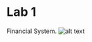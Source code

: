 # Lab 1
Financial System.
![alt text](https://www.plantuml.com/plantuml/png/vLbTR-eu4xxdL_Yg0XJflDVqdEhqRQjTj9Ig1whLNaKcDgr5OcTjXovRzR_ln768uvW6ojwiJY-guCp7CpFFp2JmNMaiTP6bWoJ5Ig7h9145rzU4t6EEdwb4RuCupejLof8u7Y04yfebQ2L4YWZDXM8wblJFWYezLEnl6cl4EDCCQo5ZHY9a3t5bk3mQe0__h49E9HCaPZpE1DSleqlFkS8fbhkZVAymt_GxxW8z0EKuEnOVpafhW1wKldn1DglmgPlguVH9KOd61VoFdDkJoNANKuG9YJLSLBQKXlCjJI3KhuzBl4hfxumyKptLD4FZAmINCODhDHoXH72baTXIAHcXaCWgWncMcttUG1G29FIlgBe9mcozGz_G6gUAZbhQLgTqeMWA62YfxHWJNOybXoJROasHIeLMXafRmGWgSWAdyHPBG1hKCBA7ic7m_AWuOEzOHfYxTTgtE8KpBstckk0CnEDSow-DZwkhqhwwx56mVa7Q-bIrlupg5q6KJrdAIGo6XuqdT669tICLrK4Q1Piym_QXCU3ciWPJtdaVj1kxxke3RUr7-7_e7AjPKSfsnxxSn8TlGGmTJNG1Mdu7D3KDi1-4psNuwHn5oCKyTZNzi5qBPvFR4bGo2B6Nesv1hf25rH2ru48IAW5nXlEl5TeeM5NGBiVYOSQw0TJXjn9aYlgXVCbYvL6bMycwZXth4NfSQCduiq5gqzsbz0ByqoEsrLfI2aZQ2yDq6psqgLp53j5NgKWs_vuvJFOq-y2edwEJpOGMOsWxKLvaw5uGYjxGxE6NwHnypnvkVaFlHjZDVN1z6TKC_WMsPLbtPMQrwLypgT6tvdWoMVonMDxT_nSttQcpm1i5-xHTEelhZA5mylQoBCfp2H3ZL3mp7cfxQC81NYajSQ9HrOxJNva2FxjmAxgtNRPKf8mSJjXdd1wD4QhM89EwmEdHPHv1dVzN9LteQhR7eVrRjyv-wqeJT2VcKB2sUvoGtj3DR7etNqQe8dQ4vWzpsqdJunA2BW_AZjnCdDuk9YEEWMCvRnEfs3F7gKzqq1brq-nC2F3eX9Y9OEyug08z102SRJ05J3XDCygrLmttLhEDB2sOYaLEEMs6Og7QGtBDE2ZlObLa_Ynxl3LWDPPwBquAYJKJV7zWtXb0FyUx4e5lmqh1NKWIq0RI5eRiup9k3QgMfzZqgM5hdPgPmFm3efhxDKz_tDrEWQVJ-M9vFPlT0sajJzqMIK5XtoBks3Ucq4LQNJZjR1SC5zmQ6Y0Nrh0MhqoNEX5o3OTsXZLxREkVEzdFsqJdxGN8dStRHwyMTKLk92LCet4I8NT-XLGI8rfhN2HXgR8eGrlQVItNZAO6Xr-xlfUoliLKseEjPA1zUetrlX3DojLsn6EZMO5XiYzs2gfTdLHYZA-5cqA7PQNAi7wWlJ3Y4Tf_pW7Igv0aihZgnu30QvCBtCNpKtM3PLyFDve20JrCodlfDBNIPKO_nJsdLyEj12Y63R13Nm0KgbrTbnXIfBIZbRpGPDCrFpwAPCwoM4hC5Kuq4y7ky5uDRXxcjqytInWqTuzFTulGidXb-eL8_7hQgr8jL6ITI7M9S4tbyGRxltIiDIHDA0FMTJ5u82ZNJE_Yyx6S1ycT37xf3h-JeM_cUZAnvVivlb9qPaZFVkffUoVFqFgw-VJ9PNLuatU_4h4MHfUdgRLE56qC8UaGQKE3Q9m8XqxiWT6LWGbNlDqE7eor55blBxGqj70xeDTxdO_pKPo5fZyNjaXMW03aFaIzZkkfs-SrE5AUE14-4meusu-xpiyj4MeHm-LdGFtWhpRE0wkG37OKJiFXMND-SbrB7kLvD3Yvmf8cNc3zg9hCzq22vFT32djtMbPkMazz1tjrh9lSZcNxKR0rleCDTBobzy5tO5gHfVy0)
